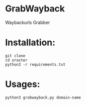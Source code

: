 # GrabWayback
Waybackurls Grabber

# Installation:
    git clone 
    cd oraster
    python3 -r requirements.txt
    
    
# Usages:
    python3 grabwayback.py domain-name
